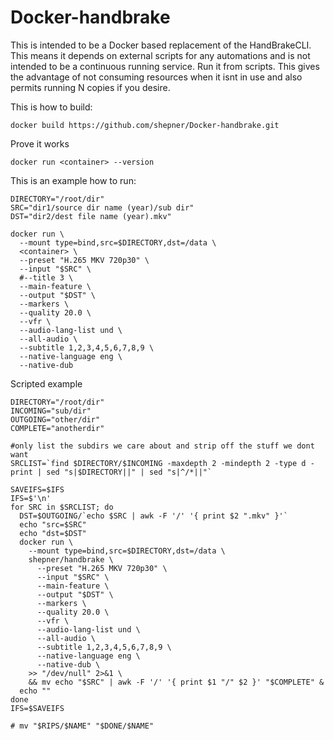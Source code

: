 # Docker-handbrake

This is intended to be a Docker based replacement of the HandBrakeCLI.  This means it depends on external scripts for any automations and is not intended to be a continuous running service.  Run it from scripts.  This gives the advantage of not consuming resources when it isnt in use and also permits running N copies if you desire.


This is how to build:

``` shell
docker build https://github.com/shepner/Docker-handbrake.git
```


Prove it works

``` shell
docker run <container> --version
```


This is an example how to run:

``` shell
DIRECTORY="/root/dir"
SRC="dir1/source dir name (year)/sub dir"
DST="dir2/dest file name (year).mkv"

docker run \
  --mount type=bind,src=$DIRECTORY,dst=/data \
  <container> \
  --preset "H.265 MKV 720p30" \
  --input "$SRC" \
  #--title 3 \
  --main-feature \
  --output "$DST" \
  --markers \
  --quality 20.0 \
  --vfr \
  --audio-lang-list und \
  --all-audio \
  --subtitle 1,2,3,4,5,6,7,8,9 \
  --native-language eng \
  --native-dub
```


Scripted example

``` shell
DIRECTORY="/root/dir"
INCOMING="sub/dir"
OUTGOING="other/dir"
COMPLETE="anotherdir"

#only list the subdirs we care about and strip off the stuff we dont want
SRCLIST=`find $DIRECTORY/$INCOMING -maxdepth 2 -mindepth 2 -type d -print | sed "s|$DIRECTORY||" | sed "s|^/*||"`

SAVEIFS=$IFS
IFS=$'\n'
for SRC in $SRCLIST; do
  DST=$OUTGOING/`echo $SRC | awk -F '/' '{ print $2 ".mkv" }'`
  echo "src=$SRC"
  echo "dst=$DST"
  docker run \
    --mount type=bind,src=$DIRECTORY,dst=/data \
    shepner/handbrake \
      --preset "H.265 MKV 720p30" \
      --input "$SRC" \
      --main-feature \
      --output "$DST" \
      --markers \
      --quality 20.0 \
      --vfr \
      --audio-lang-list und \
      --all-audio \
      --subtitle 1,2,3,4,5,6,7,8,9 \
      --native-language eng \
      --native-dub \
    >> "/dev/null" 2>&1 \
    && mv echo "$SRC" | awk -F '/' '{ print $1 "/" $2 }' "$COMPLETE" &
  echo ""
done
IFS=$SAVEIFS

# mv "$RIPS/$NAME" "$DONE/$NAME"
```

